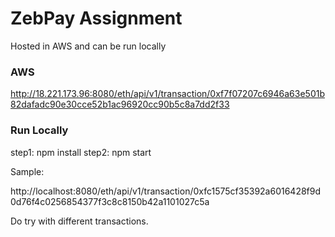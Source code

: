 <h1>ZebPay Assignment</h1>
Hosted in AWS and can be run locally

<h3>AWS</h3>


http://18.221.173.96:8080/eth/api/v1/transaction/0xf7f07207c6946a63e501b82dafadc90e30cce52b1ac96920cc90b5c8a7dd2f33



<h3>Run Locally</h3>

step1: npm install
step2: npm start

Sample:

http://localhost:8080/eth/api/v1/transaction/0xfc1575cf35392a6016428f9d0d76f4c0256854377f3c8c8150b42a1101027c5a


<p>Do try with different transactions.</p>

